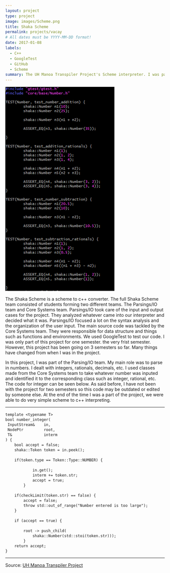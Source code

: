 ```yaml
---
layout: project
type: project
image: images/Scheme.png
title: Shaka Scheme
permalink: projects/vacay
# All dates must be YYYY-MM-DD format!
date: 2017-01-08
labels:
  - C++
  - GoogleTest
  - GitHub
  - Scheme
summary: The UH Manoa Transpiler Project's Scheme interpreter. I was part of the Parsings/IO Team.
---
```


<img class="ui medium right floated rounded image" src="../images/googletest.png">

The Shaka Scheme is a scheme to c++ converter. The full Shaka Scheme team consisted of students forming two different teams. The Parsings/IO team and Core Systems team. Parsings/IO took care of the input and output cases for the project. They analyzed whatever came into our interpreter and decided what it was. Parsings/IO focused a lot on the syntax analysis and the organization of the user input. The main source code was tackled by the Core Systems team. They were responsible for data structure and things such as functions and environments. We used GoogleTest to test our code. I was only part of this project for one semester. the very frist semester. However, this project has been going on 3 semesters so far. Many things have changed from when I was in the project.

In this project, I was part of the Parsing/IO team. My main role was to parse in numbers. I dealt with integers, rationals, decimals, etc. I used classes made from the Core Systems team to take whatever number was inputed and identified it to the corresponding class such as integer, rational, etc. The code for integer can be seen below. As said before, I have not been with the project for two semesters so this code may be outdated or edited by someone else. At the end of the time I was a part of the project, we were able to do very simple scheme to c++ interpreting.
<hr>

	template <typename T>
	bool number_integer(
   	 InputStream&    in,
   	 NodePtr         root,
   	 T&              interm
	) {
		bool accept = false;
		shaka::Token token = in.peek();
	
		if(token.type == Token::Type::NUMBER) {
		
      	  		in.get();
        		interm += token.str;
        		accept = true;
    		}	

		if(checkLimit(token.str) == false) {
			accept = false;
			throw std::out_of_range("Number entered is too large");
		}

  		if (accept == true) {

			root -> push_child(
        		shaka::Number(std::stoi(token.str)));
    		}
   		return accept;
	}
<hr>




Source: <a href="https://github.com/uhmanoa-transpiler-project/shaka-scheme"><i class="large github icon"></i>UH Manoa Transpiler Project</a>
